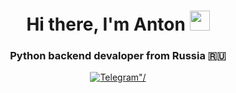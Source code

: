 <h1 align="center">Hi there, I'm Anton</a> 
<img src="https://github.com/blackcater/blackcater/raw/main/images/Hi.gif" height="32"/></h1>
<h3 align="center">Python backend devaloper from Russia 🇷🇺</h3>

<div id="socials" align="center">
  <a href="https://t.me/GromovAS21">
    <img src="https://linku.su/uploads/block_thumbnail_images/759e0c12e6a0ad1ae14ac22d6a931d7c.png" alt=Telegram"/>
  </a>
</div>

